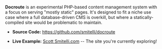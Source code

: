 **Docroute** is an experimental PHP-based content management system with a focus on serving "mostly static" pages. It's designed to fit a niche use case where a full database-driven CMS is overkill, but where a statically-compiled site would be problematic to maintain.

* **Source Code:** <https://github.com/smitelli/docroute>

* **Live Example:** [Scott Smitelli.com](http://www.scottsmitelli.com/) -- The site you're currently exploring!

